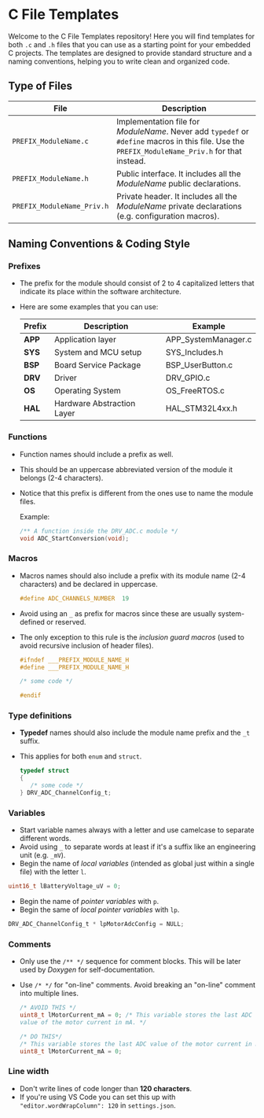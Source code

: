 # C File Templates

Welcome to the C File Templates repository! Here you will find templates for both `.c` and `.h` files that you can use as a starting point for your embedded C projects. The templates are designed to provide standard structure and a naming conventions, helping you to write clean and organized code.

## Type of Files

| File                       | Description                                                                                                                                      |
| -------------------------- | ------------------------------------------------------------------------------------------------------------------------------------------------ |
| `PREFIX_ModuleName.c`      | Implementation file for _ModuleName_. Never add `typedef` or `#define` macros in this file. Use the `PREFIX_ModuleName_Priv.h` for that instead. |
| `PREFIX_ModuleName.h`      | Public interface. It includes all the _ModuleName_ public declarations.                                                                          |
| `PREFIX_ModuleName_Priv.h` | Private header. It includes all the _ModuleName_ private declarations (e.g. configuration macros).                                               |

## Naming Conventions & Coding Style

### Prefixes

- The prefix for the module should consist of 2 to 4 capitalized letters that indicate its place within the software architecture.
- Here are some examples that you can use:

  | Prefix  | Description                | Example             |
  | ------- | -------------------------- | ------------------- |
  | **APP** | Application layer          | APP_SystemManager.c |
  | **SYS** | System and MCU setup       | SYS_Includes.h      |
  | **BSP** | Board Service Package      | BSP_UserButton.c    |
  | **DRV** | Driver                     | DRV_GPIO.c          |
  | **OS**  | Operating System           | OS_FreeRTOS.c       |
  | **HAL** | Hardware Abstraction Layer | HAL_STM32L4xx.h     |

### Functions

- Function names should include a prefix as well.
- This should be an uppercase abbreviated version of the module it belongs (2-4 characters).
- Notice that this prefix is different from the ones use to name the module files.

  Example:

  ```c
  /** A function inside the DRV_ADC.c module */
  void ADC_StartConversion(void);
  ```

### Macros

- Macros names should also include a prefix with its module name (2-4 characters) and be declared in uppercase.

  ```c
  #define ADC_CHANNELS_NUMBER  19
  ```

- Avoid using an `_` as prefix for macros since these are usually system-defined or reserved.
- The only exception to this rule is the _inclusion guard macros_ (used to avoid recursive inclusion of header files).

  ```c
  #ifndef ___PREFIX_MODULE_NAME_H
  #define ___PREFIX_MODULE_NAME_H

  /* some code */

  #endif
  ```

### Type definitions

- **Typedef** names should also include the module name prefix and the `_t` suffix.
- This applies for both `enum` and `struct`.

  ```c
  typedef struct
  {
     /* some code */
  } DRV_ADC_ChannelConfig_t;
  ```

### Variables

- Start variable names always with a letter and use camelcase to separate different words.
- Avoid using `_` to separate words at least if it's a suffix like an engineering unit (e.g. `_mV`).
- Begin the name of _local variables_ (intended as global just within a single file) with the letter `l`.

```c
uint16_t lBatteryVoltage_uV = 0;
```

- Begin the name of _pointer variables_ with `p`.
- Begin the same of _local pointer variables_ with `lp`.

```c
DRV_ADC_ChannelConfig_t * lpMotorAdcConfig = NULL;
```

### Comments

- Only use the `/** */` sequence for comment blocks. This will be later used by _Doxygen_ for self-documentation.
- Use `/* */` for "on-line" comments. Avoid breaking an "on-line" comment into multiple lines.

  ```c
  /* AVOID THIS */
  uint8_t lMotorCurrent_mA = 0; /* This variable stores the last ADC
  value of the motor current in mA. */

  /* DO THIS*/
  /* This variable stores the last ADC value of the motor current in mA. */
  uint8_t lMotorCurrent_mA = 0;
  ```

### Line width

- Don't write lines of code longer than **120 characters**.
- If you're using VS Code you can set this up with `"editor.wordWrapColumn": 120` in `settings.json`.
